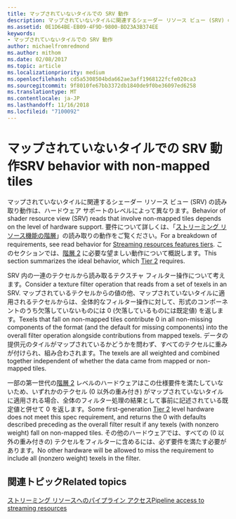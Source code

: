 ```yaml
---
title: マップされていないタイルでの SRV 動作
description: マップされていないタイルに関連するシェーダー リソース ビュー (SRV) の読み取り動作は、ハードウェア サポートのレベルによって異なります。
ms.assetid: 0E1D64BE-EB09-4F9D-9800-BD23A3B374EE
keywords:
- マップされていないタイルでの SRV 動作
author: michaelfromredmond
ms.author: mithom
ms.date: 02/08/2017
ms.topic: article
ms.localizationpriority: medium
ms.openlocfilehash: cd5a5308504bda662ae3aff1968122fcfe020ca3
ms.sourcegitcommit: 9f8010fe67bb3372db1840de9f0be36097ed6258
ms.translationtype: MT
ms.contentlocale: ja-JP
ms.lasthandoff: 11/16/2018
ms.locfileid: "7100092"
---
```

# <a name="span-iddirect3dconceptssrvbehaviorwithnon-mappedtilesspansrv-behavior-with-non-mapped-tiles"></a><span data-ttu-id="ed6ae-104"><span id="direct3dconcepts.srv_behavior_with_non-mapped_tiles"></span>マップされていないタイルでの SRV 動作</span><span class="sxs-lookup"><span data-stu-id="ed6ae-104"><span id="direct3dconcepts.srv_behavior_with_non-mapped_tiles"></span>SRV behavior with non-mapped tiles</span></span>


<span data-ttu-id="ed6ae-105">マップされていないタイルに関連するシェーダー リソース ビュー (SRV) の読み取り動作は、ハードウェア サポートのレベルによって異なります。</span><span class="sxs-lookup"><span data-stu-id="ed6ae-105">Behavior of shader resource view (SRV) reads that involve non-mapped tiles depends on the level of hardware support.</span></span> <span data-ttu-id="ed6ae-106">要件について詳しくは、「[ストリーミング リソース機能の階層](streaming-resources-features-tiers.md)」の読み取りの動作をご覧ください。</span><span class="sxs-lookup"><span data-stu-id="ed6ae-106">For a breakdown of requirements, see read behavior for [Streaming resources features tiers](streaming-resources-features-tiers.md).</span></span> <span data-ttu-id="ed6ae-107">このセクションでは、[階層 2](tier-2.md) に必要な望ましい動作について概説します。</span><span class="sxs-lookup"><span data-stu-id="ed6ae-107">This section summarizes the ideal behavior, which [Tier 2](tier-2.md) requires.</span></span>

<span data-ttu-id="ed6ae-108">SRV 内の一連のテクセルから読み取るテクスチャ フィルター操作について考えます。</span><span class="sxs-lookup"><span data-stu-id="ed6ae-108">Consider a texture filter operation that reads from a set of texels in an SRV.</span></span> <span data-ttu-id="ed6ae-109">マップされているテクセルからの値の他、マップされていないタイルに適用されるテクセルからは、全体的なフィルター操作に対して、形式のコンポーネントのうち欠落していないものには 0 (欠落しているものには既定値) を返します。</span><span class="sxs-lookup"><span data-stu-id="ed6ae-109">Texels that fall on non-mapped tiles contribute 0 in all non-missing components of the format (and the default for missing components) into the overall filter operation alongside contributions from mapped texels.</span></span> <span data-ttu-id="ed6ae-110">データの提供元のタイルがマップされているかどうかを問わず、すべてのテクセルに重みが付けられ、組み合わされます。</span><span class="sxs-lookup"><span data-stu-id="ed6ae-110">The texels are all weighted and combined together independent of whether the data came from mapped or non-mapped tiles.</span></span>

<span data-ttu-id="ed6ae-111">一部の第一世代の[階層 2](tier-2.md) レベルのハードウェアはこの仕様要件を満たしていないため、いずれかのテクセル (0 以外の重み付き) がマップされていないタイルに適用される場合、全体のフィルター処理の結果として事前に記述されている既定値と併せて 0 を返します。</span><span class="sxs-lookup"><span data-stu-id="ed6ae-111">Some first-generation [Tier 2](tier-2.md) level hardware does not meet this spec requirement, and returns the 0 with defaults described preceding as the overall filter result if any texels (with nonzero weight) fall on non-mapped tiles.</span></span> <span data-ttu-id="ed6ae-112">その他のハードウェアでは、すべての (0 以外の重み付きの) テクセルをフィルターに含めるには、必ず要件を満たす必要があります。</span><span class="sxs-lookup"><span data-stu-id="ed6ae-112">No other hardware will be allowed to miss the requirement to include all (nonzero weight) texels in the filter.</span></span>

## <a name="span-idrelated-topicsspanrelated-topics"></a><span data-ttu-id="ed6ae-113"><span id="related-topics"></span>関連トピック</span><span class="sxs-lookup"><span data-stu-id="ed6ae-113"><span id="related-topics"></span>Related topics</span></span>


[<span data-ttu-id="ed6ae-114">ストリーミング リソースへのパイプライン アクセス</span><span class="sxs-lookup"><span data-stu-id="ed6ae-114">Pipeline access to streaming resources</span></span>](pipeline-access-to-streaming-resources.md)

 

 




